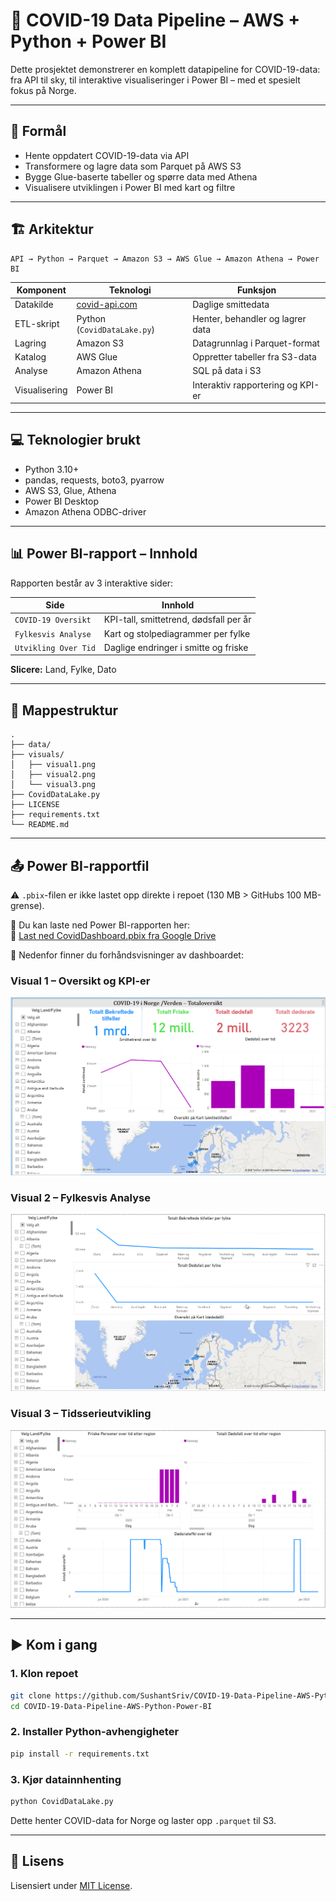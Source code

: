 
# 🦠 COVID-19 Data Pipeline – AWS + Python + Power BI

Dette prosjektet demonstrerer en komplett datapipeline for COVID-19-data: fra API til sky, til interaktive visualiseringer i Power BI – med et spesielt fokus på Norge.

---

## 📌 Formål

- Hente oppdatert COVID-19-data via API
- Transformere og lagre data som Parquet på AWS S3
- Bygge Glue-baserte tabeller og spørre data med Athena
- Visualisere utviklingen i Power BI med kart og filtre

---

## 🏗️ Arkitektur

```
API → Python → Parquet → Amazon S3 → AWS Glue → Amazon Athena → Power BI
```

| Komponent     | Teknologi             | Funksjon |
|---------------|------------------------|----------|
| Datakilde     | [covid-api.com](https://covid-api.com) | Daglige smittedata |
| ETL-skript     | Python (`CovidDataLake.py`) | Henter, behandler og lagrer data |
| Lagring       | Amazon S3             | Datagrunnlag i Parquet-format |
| Katalog       | AWS Glue              | Oppretter tabeller fra S3-data |
| Analyse       | Amazon Athena         | SQL på data i S3 |
| Visualisering | Power BI              | Interaktiv rapportering og KPI-er |

---

## 💻 Teknologier brukt

- Python 3.10+
- pandas, requests, boto3, pyarrow
- AWS S3, Glue, Athena
- Power BI Desktop
- Amazon Athena ODBC-driver

---

## 📊 Power BI-rapport – Innhold

Rapporten består av 3 interaktive sider:

| Side                 | Innhold                                     |
|----------------------|---------------------------------------------|
| `COVID-19 Oversikt`  | KPI-tall, smittetrend, dødsfall per år      |
| `Fylkesvis Analyse`  | Kart og stolpediagrammer per fylke          |
| `Utvikling Over Tid` | Daglige endringer i smitte og friske        |

**Slicere:** Land, Fylke, Dato

---

## 📁 Mappestruktur

```
.
├── data/
├── visuals/
│   ├── visual1.png
│   ├── visual2.png
│   └── visual3.png
├── CovidDataLake.py
├── LICENSE
├── requirements.txt
└── README.md
```

---

## 📤 Power BI-rapportfil

⚠️ `.pbix`-filen er ikke lastet opp direkte i repoet (130 MB > GitHubs 100 MB-grense).

📎 Du kan laste ned Power BI-rapporten her:  
🔗 [Last ned CovidDashboard.pbix fra Google Drive](https://drive.google.com/file/d/1W3mydYUjPIzfFhj7hl0fo3b2gdwucNN6/view?usp=sharing)

📸 Nedenfor finner du forhåndsvisninger av dashboardet:

### Visual 1 – Oversikt og KPI-er
![Oversikt](visuals/visual1.png)

### Visual 2 – Fylkesvis Analyse
![Fylkesvis](visuals/visual2.png)

### Visual 3 – Tidsserieutvikling
![Utvikling](visuals/visual3.png)

---

## ▶️ Kom i gang

### 1. Klon repoet
```bash
git clone https://github.com/SushantSriv/COVID-19-Data-Pipeline-AWS-Python-Power-BI.git
cd COVID-19-Data-Pipeline-AWS-Python-Power-BI
```

### 2. Installer Python-avhengigheter
```bash
pip install -r requirements.txt
```

### 3. Kjør datainnhenting
```bash
python CovidDataLake.py
```

Dette henter COVID-data for Norge og laster opp `.parquet` til S3.

---
## 📄 Lisens

Lisensiert under [MIT License](LICENSE).
